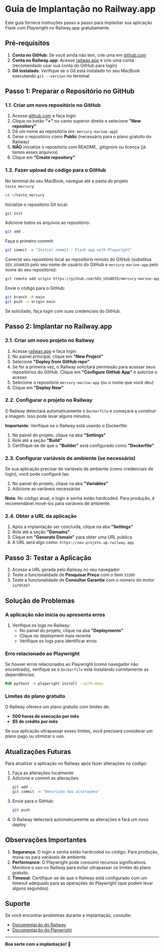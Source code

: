# Guia de Implantação no Railway.app

Este guia fornece instruções passo a passo para implantar sua aplicação Flask com Playwright no Railway.app gratuitamente.

## Pré-requisitos

1. **Conta no GitHub**: Se você ainda não tem, crie uma em [github.com](https://github.com)
2. **Conta no Railway.app**: Acesse [railway.app](https://railway.app) e crie uma conta (recomendado usar sua conta do GitHub para login)
3. **Git instalado**: Verifique se o Git está instalado no seu MacBook executando `git --version` no terminal

## Passo 1: Preparar o Repositório no GitHub

### 1.1. Criar um novo repositório no GitHub

1. Acesse [github.com](https://github.com) e faça login
2. Clique no botão **"+"** no canto superior direito e selecione **"New repository"**
3. Dê um nome ao repositório (ex: `mercury-marine-app`)
4. Deixe o repositório como **Public** (necessário para o plano gratuito do Railway)
5. **NÃO** inicialize o repositório com README, .gitignore ou licença (já temos esses arquivos)
6. Clique em **"Create repository"**

### 1.2. Fazer upload do código para o GitHub

No terminal do seu MacBook, navegue até a pasta do projeto `teste_mercury`:

```bash
cd ~/teste_mercury
```

Inicialize o repositório Git local:

```bash
git init
```

Adicione todos os arquivos ao repositório:

```bash
git add .
```

Faça o primeiro commit:

```bash
git commit -m "Initial commit - Flask app with Playwright"
```

Conecte seu repositório local ao repositório remoto do GitHub (substitua `SEU_USUARIO` pelo seu nome de usuário do GitHub e `mercury-marine-app` pelo nome do seu repositório):

```bash
git remote add origin https://github.com/SEU_USUARIO/mercury-marine-app.git
```

Envie o código para o GitHub:

```bash
git branch -M main
git push -u origin main
```

Se solicitado, faça login com suas credenciais do GitHub.

## Passo 2: Implantar no Railway.app

### 2.1. Criar um novo projeto no Railway

1. Acesse [railway.app](https://railway.app) e faça login
2. No painel principal, clique em **"New Project"**
3. Selecione **"Deploy from GitHub repo"**
4. Se for a primeira vez, o Railway solicitará permissão para acessar seus repositórios do GitHub. Clique em **"Configure GitHub App"** e autorize o acesso
5. Selecione o repositório `mercury-marine-app` (ou o nome que você deu)
6. Clique em **"Deploy Now"**

### 2.2. Configurar o projeto no Railway

O Railway detectará automaticamente o `Dockerfile` e começará a construir a imagem. Isso pode levar alguns minutos.

**Importante**: Verifique se o Railway está usando o Dockerfile:

1. No painel do projeto, clique na aba **"Settings"**
2. Role até a seção **"Build"**
3. Certifique-se de que o **"Builder"** está configurado como **"Dockerfile"**

### 2.3. Configurar variáveis de ambiente (se necessário)

Se sua aplicação precisar de variáveis de ambiente (como credenciais de login), você pode configurá-las:

1. No painel do projeto, clique na aba **"Variables"**
2. Adicione as variáveis necessárias

**Nota**: No código atual, o login e senha estão hardcoded. Para produção, é recomendável movê-los para variáveis de ambiente.

### 2.4. Obter a URL da aplicação

1. Após a implantação ser concluída, clique na aba **"Settings"**
2. Role até a seção **"Domains"**
3. Clique em **"Generate Domain"** para obter uma URL pública
4. A URL será algo como: `https://seu-projeto.up.railway.app`

## Passo 3: Testar a Aplicação

1. Acesse a URL gerada pelo Railway no seu navegador
2. Teste a funcionalidade de **Pesquisar Preço** com o item `33395`
3. Teste a funcionalidade de **Consultar Garantia** com o número do motor `2a795367`

## Solução de Problemas

### A aplicação não inicia ou apresenta erros

1. Verifique os logs no Railway:
   - No painel do projeto, clique na aba **"Deployments"**
   - Clique no deployment mais recente
   - Verifique os logs para identificar erros

### Erro relacionado ao Playwright

Se houver erros relacionados ao Playwright (como navegador não encontrado), verifique se o `Dockerfile` está instalando corretamente as dependências:

```dockerfile
RUN python3 -m playwright install --with-deps
```

### Limites do plano gratuito

O Railway oferece um plano gratuito com limites de:
- **500 horas de execução por mês**
- **$5 de crédito por mês**

Se sua aplicação ultrapassar esses limites, você precisará considerar um plano pago ou otimizar o uso.

## Atualizações Futuras

Para atualizar a aplicação no Railway após fazer alterações no código:

1. Faça as alterações localmente
2. Adicione e commit as alterações:
   ```bash
   git add .
   git commit -m "Descrição das alterações"
   ```
3. Envie para o GitHub:
   ```bash
   git push
   ```
4. O Railway detectará automaticamente as alterações e fará um novo deploy

## Observações Importantes

1. **Segurança**: O login e senha estão hardcoded no código. Para produção, mova-os para variáveis de ambiente.
2. **Performance**: O Playwright pode consumir recursos significativos. Monitore o uso no Railway para evitar ultrapassar os limites do plano gratuito.
3. **Timeout**: Certifique-se de que o Railway está configurado com um timeout adequado para as operações do Playwright (que podem levar alguns segundos).

## Suporte

Se você encontrar problemas durante a implantação, consulte:
- [Documentação do Railway](https://docs.railway.app/)
- [Documentação do Playwright](https://playwright.dev/python/)

---

**Boa sorte com a implantação!** 🚀

